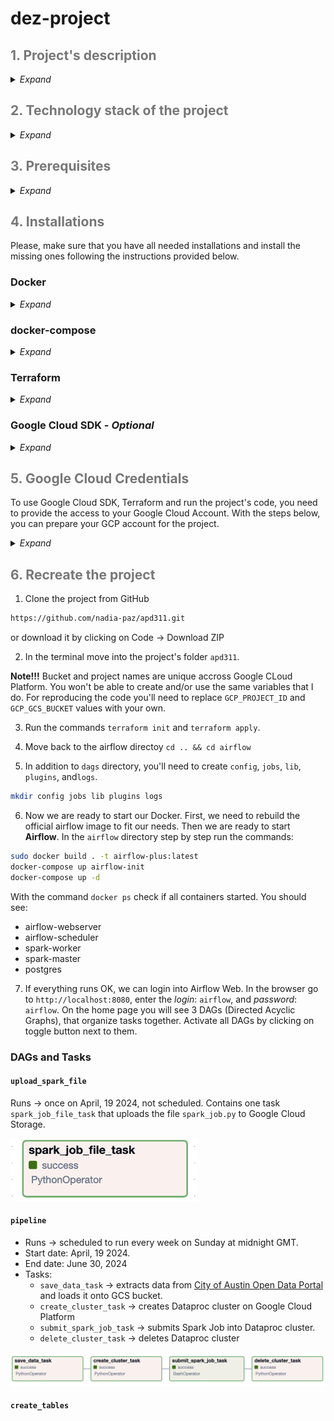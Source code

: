 # dez-project

<h2 style="color:#777;">1. Project's description</h2>
<details><summary><i>Expand</i></summary>

</details>


<h2 style="color:#777;">2. Technology stack of the project</h2>
<details><summary><i>Expand</i></summary>

</details>

<h2 style="color:#777;">3. Prerequisites</h2>
<details><summary><i>Expand</i></summary>
To reproduce this project you need to have a Google Cloud Account (additional cost may apply), have Docker and Docker Compose installed, have at least 10GB of free space to load docker images and start the project. 
</details>

<h2 style="color:#777;">4. Installations</h2>

Please, make sure that you have all needed installations and install the missing ones following the instructions provided below.

### Docker
<details><summary><i>Expand</i></summary>

```bash
sudo apt-get update
sudo apr-get install docker.io
```
</details>

### docker-compose
<details><summary><i>Expand</i></summary>

1. Check if you have `~/bin/` directory. If not, create on with the command 
`cd && mkdir bin`
2. Move to the `bin/` with the command `cd bin`.
3. Download the binary file from [Docker's GihHub repository](https://github.com/docker/compose/releases).
```bash
wget https://github.com/docker/compose/releases/download/v2.24.1/docker-compose-linux-x86_64
```
4. Rename the file to `docker-compose`
5. Make it executable `chmod +x docker-compose`
6. Open `.bashrc` file by running command `nano ~/.bashrc` and add the following line of code in the end of the file:
```bash
export PATH="${HOME}/bin:${PATH}"
``` 
7. Run `source ~/.bashrc`
8. Check if docker compose works:
    * `which docker-compose` should return the path to `~/bin/docker-compose`
    * `docker-compose --version` should return the version you installed.

</details>

### Terraform
<details><summary><i>Expand</i></summary>

1. Download a binary file from [Terraform site](https://developer.hashicorp.com/terraform/install)
2. Unzip it into the `~/bin` directory.
3. Check the terraform version by running a command `terraform --version`

</details>

### Google Cloud SDK _- Optional_
<details><summary><i>Expand</i></summary>
Google Cloud SDK will be installed automatically on project's Docker Image. If you'd like to install it locally as well, follow the official installation guide from [Google Cloud](https://cloud.google.com/sdk/docs/install)

</details>

<h2 style="color:#777;">5. Google Cloud Credentials</h2>

To use Google Cloud SDK, Terraform and run the project's code, you need to provide the access to your Google Cloud Account. With the steps below, you can prepare your GCP account for the project. 

<details><summary><i>Expand</i></summary>

1. On GCP create a project.
2. Enable API's for your project:
    * [Identity and Access Management (IAM) API](https://console.cloud.google.com/apis/library/iam.googleapis.com)
    * [IAM Service Account Credentials API](https://console.cloud.google.com/apis/library/iamcredentials.googleapis.com)
    * Compute Engine API
    * Cloud Dataproc API
    * BigQuery API
    * Bigquery Storage API

3. Navigate to __IAM & Admin__ -> Service Accounts.
4. Create a new service account for the project. Make sure to add the following roles into it:
    * BigQuery Admin
    * Compute Admine
    * Storage Admin
    * Storage Object Admin
    * Dataproc Administrator
    * Owner

5. Click on the name of the service account and move to keys. Create a `*.json` file with a key, download it, and rename as `apd311.json`. In the root dicrectory create a folder `.gc` and move the key file into that folder:

```bash
mkdir ~/.gc
mv apd311.json ~/.gc/apd311.json
```
Alternativaly, you can store it in your preffered location and replace the location to the file everywhere in the code.

_The next 2 steps are valid only for those, who choose to install Google SDK locally:_
6. To add the environment variable with your credentials run in the terminal:

```bash
export GOOGLE_APPLICATION_CREDENTIALS="~/.gc/apd311.json"
```
If you don't want to manually add credentials path each session, you can add the code above into `~/.bashrc` file.
7. Authentificate Google SDK.
```bash
gcloud auth application-default login
```
</details>

<h2 style="color:#777;">6. Recreate the project </h2>

1. Clone the project from GitHub
```bash
https://github.com/nadia-paz/apd311.git
```
or download it by clicking on Code -> Download ZIP

2. In the terminal move into the project's folder `apd311`.

**Note!!!** Bucket and project names are unique accross Google CLoud Platform. You won't be able to create and/or use the same variables that I do. For reproducing the code you'll need to replace     `GCP_PROJECT_ID` and `GCP_GCS_BUCKET` values with your own.

3. Run the commands `terraform init` and `terraform apply`. 

4. Move back to the airflow directoy `cd .. && cd airflow`

5. In addition to `dags` directory, you'll need to create `config`, `jobs`, `lib`, `plugins`, and`logs`. 
```bash
mkdir config jobs lib plugins logs
```

6. Now we are ready to start our Docker. First, we need to rebuild the official airflow image to fit our needs. Then we are ready to start **Airflow**. In the `airflow` directory step by step run the commands:
```bash
sudo docker build . -t airflow-plus:latest
docker-compose up airflow-init
docker-compose up -d
```

With the command `docker ps` check if all containers started. You should see:
* airflow-webserver
* airflow-scheduler
* spark-worker
* spark-master
* postgres

7. If everything runs OK, we can login into Airflow Web. In the browser go to `http://localhost:8080`, enter the *login*: `airflow`, and *password*: `airflow`. On the home page you will see 3 DAGs (Directed Acyclic Graphs), that organize tasks together. Activate all DAGs by clicking on toggle button next to them.

### DAGs and Tasks

#### `upload_spark_file`
Runs -> once on April, 19 2024, not scheduled.
Contains one task `spark_job_file_task` that uploads the file `spark_job.py` to Google Cloud Storage.

<img src="./images/upload_spark_file.png"  width="300" height="100">

#### `pipeline`
* Runs -> scheduled to run every week on Sunday at midnight GMT. 
* Start date: April, 19 2024. 
* End date: June 30, 2024
* Tasks:
    * `save_data_task` -> extracts data from [City of Austin Open Data Portal](https://data.austintexas.gov/Utilities-and-City-Services/Austin-311-Public-Data) and loads it onto GCS bucket.
    * `create_cluster_task` -> creates Dataproc cluster on Google Cloud Platform
    * `submit_spark_job_task` -> submits Spark Job into Dataproc cluster.
    * `delete_cluster_task` -> deletes Dataproc cluster

<img src="./images/pipeline.png" alt="Tasks">

#### `create_tables`



